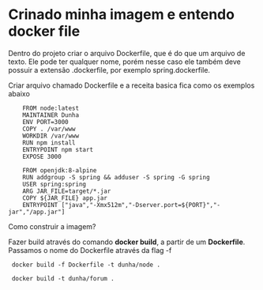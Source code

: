 # Crinado minha imagem e entendo docker file

Dentro do projeto criar o arquivo Dockerfile, que é do que um arquivo de texto. Ele pode ter qualquer nome, porém nesse caso ele também deve possuir a extensão .dockerfile, por exemplo spring.dockerfile.


Criar arquivo chamado Dockerfile e a receita basica fica como os exemplos abaixo

```
	FROM node:latest
	MAINTAINER Dunha
	ENV PORT=3000
	COPY . /var/www
	WORKDIR /var/www
	RUN npm install
	ENTRYPOINT npm start
	EXPOSE 3000
```

```	
	FROM openjdk:8-alpine
	RUN addgroup -S spring && adduser -S spring -G spring
	USER spring:spring
	ARG JAR_FILE=target/*.jar
	COPY ${JAR_FILE} app.jar
	ENTRYPOINT ["java","-Xmx512m","-Dserver.port=${PORT}","-jar","/app.jar"]
```

Como construir a imagem?

Fazer build através do comando **docker build**, a partir de um **Dockerfile**. Passamos o nome do Dockerfile através da flag -f

```
 docker build -f Dockerfile -t dunha/node .
 
 docker build -t dunha/forum .
```